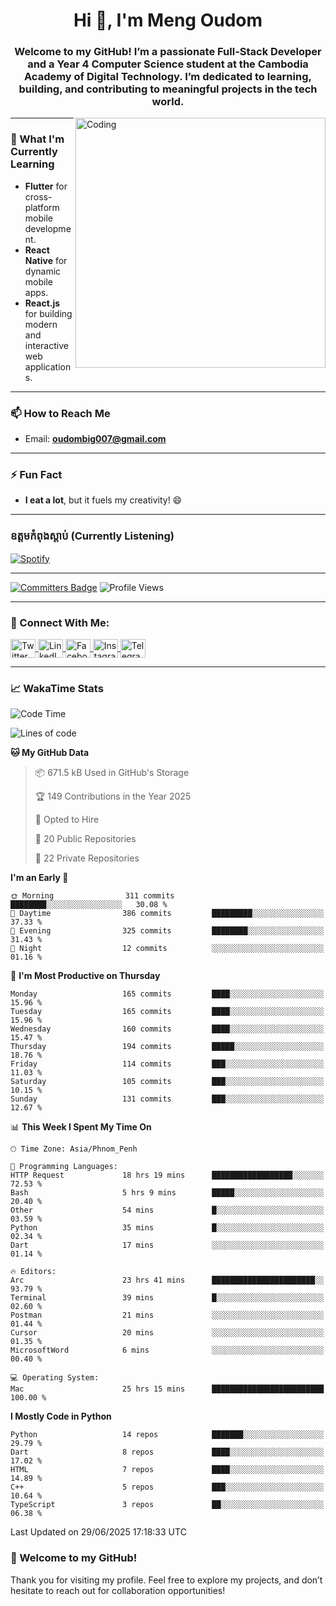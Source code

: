 <h1 align="center">Hi 👋, I'm Meng Oudom</h1>
<h3 align="center">
  Welcome to my GitHub! I’m a passionate Full-Stack Developer and a Year 4 Computer Science student at the Cambodia Academy of Digital Technology. 
  I’m dedicated to learning, building, and contributing to meaningful projects in the tech world.
</h3>

<img align="right" alt="Coding" width="400" src="https://raw.githubusercontent.com/gist/i330z/76321b8be37cd29720bbaf781c09dbfa/raw/92cbc180c0d91f75a9cec806d6935fc94ff58a26/code.gif">

---

### 🌱 What I'm Currently Learning
- **Flutter** for cross-platform mobile development.
- **React Native** for dynamic mobile apps.
- **React.js** for building modern and interactive web applications.

---

### 📫 How to Reach Me
- Email: **oudombig007@gmail.com**

---

### ⚡ Fun Fact
- **I eat a lot**, but it fuels my creativity! 😄

---

### ឧត្តមកំពុងស្ដាប់ (Currently Listening)

[![Spotify](https://spotify-github-profile.kittinanx.com/api/view.svg?uid=3174aclmtikztsmxjx5h26neuose&cover_image=true&theme=default&show_offline=false&background_color=121212&interchange=false)](https://open.spotify.com/user/3174aclmtikztsmxjx5h26neuose)

---

[![Committers Badge](https://user-badge.committers.top/cambodia/oudommeng.svg)](https://user-badge.committers.top/cambodia/oudommeng)
![Profile Views](https://komarev.com/ghpvc/?username=oudommeng)

---

### 🔗 Connect With Me:
<p align="left">
  <a href="https://twitter.com/sovathmonioudom" target="_blank">
    <img align="center" src="https://raw.githubusercontent.com/rahuldkjain/github-profile-readme-generator/master/src/images/icons/Social/twitter.svg" alt="Twitter" height="30" width="40" />
  </a>
  <a href="https://linkedin.com/in/meng-oudom" target="_blank">
    <img align="center" src="https://raw.githubusercontent.com/rahuldkjain/github-profile-readme-generator/master/src/images/icons/Social/linked-in-alt.svg" alt="LinkedIn" height="30" width="40" />
  </a>
  <a href="https://fb.com/mengsovathmonioudom" target="_blank">
    <img align="center" src="https://raw.githubusercontent.com/rahuldkjain/github-profile-readme-generator/master/src/images/icons/Social/facebook.svg" alt="Facebook" height="30" width="40" />
  </a>
  <a href="https://instagram.com/oudom.mg" target="_blank">
    <img align="center" src="https://raw.githubusercontent.com/rahuldkjain/github-profile-readme-generator/master/src/images/icons/Social/instagram.svg" alt="Instagram" height="30" width="40" />
  </a>
  <a href="https://t.me/OudomMeng" target="_blank">
    <img align="center" src="https://cdn.worldvectorlogo.com/logos/telegram-1.svg" alt="Telegram" height="30" width="40" />
  </a>
</p>

---

### 📈 WakaTime Stats
<!--START_SECTION:waka-->
![Code Time](http://img.shields.io/badge/Code%20Time-131%20hrs%2011%20mins-blue)

![Lines of code](https://img.shields.io/badge/From%20Hello%20World%20I%27ve%20Written-22.7%20million%20lines%20of%20code-blue)

**🐱 My GitHub Data** 

> 📦 671.5 kB Used in GitHub's Storage 
 > 
> 🏆 149 Contributions in the Year 2025
 > 
> 💼 Opted to Hire
 > 
> 📜 20 Public Repositories 
 > 
> 🔑 22 Private Repositories 
 > 
**I'm an Early 🐤** 

```text
🌞 Morning                311 commits         ████████░░░░░░░░░░░░░░░░░   30.08 % 
🌆 Daytime                386 commits         █████████░░░░░░░░░░░░░░░░   37.33 % 
🌃 Evening                325 commits         ████████░░░░░░░░░░░░░░░░░   31.43 % 
🌙 Night                  12 commits          ░░░░░░░░░░░░░░░░░░░░░░░░░   01.16 % 
```
📅 **I'm Most Productive on Thursday** 

```text
Monday                   165 commits         ████░░░░░░░░░░░░░░░░░░░░░   15.96 % 
Tuesday                  165 commits         ████░░░░░░░░░░░░░░░░░░░░░   15.96 % 
Wednesday                160 commits         ████░░░░░░░░░░░░░░░░░░░░░   15.47 % 
Thursday                 194 commits         █████░░░░░░░░░░░░░░░░░░░░   18.76 % 
Friday                   114 commits         ███░░░░░░░░░░░░░░░░░░░░░░   11.03 % 
Saturday                 105 commits         ███░░░░░░░░░░░░░░░░░░░░░░   10.15 % 
Sunday                   131 commits         ███░░░░░░░░░░░░░░░░░░░░░░   12.67 % 
```


📊 **This Week I Spent My Time On** 

```text
🕑︎ Time Zone: Asia/Phnom_Penh

💬 Programming Languages: 
HTTP Request             18 hrs 19 mins      ██████████████████░░░░░░░   72.53 % 
Bash                     5 hrs 9 mins        █████░░░░░░░░░░░░░░░░░░░░   20.40 % 
Other                    54 mins             █░░░░░░░░░░░░░░░░░░░░░░░░   03.59 % 
Python                   35 mins             █░░░░░░░░░░░░░░░░░░░░░░░░   02.34 % 
Dart                     17 mins             ░░░░░░░░░░░░░░░░░░░░░░░░░   01.14 % 

🔥 Editors: 
Arc                      23 hrs 41 mins      ███████████████████████░░   93.79 % 
Terminal                 39 mins             █░░░░░░░░░░░░░░░░░░░░░░░░   02.60 % 
Postman                  21 mins             ░░░░░░░░░░░░░░░░░░░░░░░░░   01.44 % 
Cursor                   20 mins             ░░░░░░░░░░░░░░░░░░░░░░░░░   01.35 % 
MicrosoftWord            6 mins              ░░░░░░░░░░░░░░░░░░░░░░░░░   00.40 % 

💻 Operating System: 
Mac                      25 hrs 15 mins      █████████████████████████   100.00 % 
```

**I Mostly Code in Python** 

```text
Python                   14 repos            ███████░░░░░░░░░░░░░░░░░░   29.79 % 
Dart                     8 repos             ████░░░░░░░░░░░░░░░░░░░░░   17.02 % 
HTML                     7 repos             ████░░░░░░░░░░░░░░░░░░░░░   14.89 % 
C++                      5 repos             ███░░░░░░░░░░░░░░░░░░░░░░   10.64 % 
TypeScript               3 repos             ██░░░░░░░░░░░░░░░░░░░░░░░   06.38 % 
```




 Last Updated on 29/06/2025 17:18:33 UTC
<!--END_SECTION:waka-->
<!-- 
### 📊 GitHub Stats
<a href="https://github.com/anuraghazra/github-readme-stats">
  <img align="top" src="https://github-readme-stats.vercel.app/api?username=oudommeng&theme=transparent&show_icons=true" alt="Oudom Meng's GitHub Stats" />
</a>

<a href="https://github.com/anuraghazra/github-readme-stats">
  <img align="top" src="https://github-readme-stats.vercel.app/api/top-langs/?username=oudommeng&count_private=true&theme=transparent&show_icons=true&hide=css&layout=compact&card_width=270&langs_count=10" />
</a>

---

<img align="center" src="http://github-profile-summary-cards.vercel.app/api/cards/profile-details?username=oudommeng&theme=transparent&" height="250em" />
<img align="center" src="http://github-profile-summary-cards.vercel.app/api/cards/productive-time?username=oudommeng&theme=transparent&utcOffset=7" height="200em" />

--- -->

### 🚀 Welcome to my GitHub!
Thank you for visiting my profile. Feel free to explore my projects, and don’t hesitate to reach out for collaboration opportunities!
